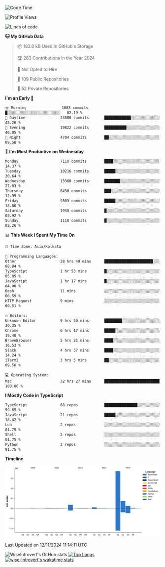 <!--START_SECTION:waka-->
![Code Time](http://img.shields.io/badge/Code%20Time-1%2C815%20hrs%2014%20mins-blue)

![Profile Views](http://img.shields.io/badge/Profile%20Views-2-blue)

![Lines of code](https://img.shields.io/badge/From%20Hello%20World%20I%27ve%20Written-26.5%20million%20lines%20of%20code-blue)

**🐱 My GitHub Data** 

> 📦 183.0 kB Used in GitHub's Storage 
 > 
> 🏆 283 Contributions in the Year 2024
 > 
> 🚫 Not Opted to Hire
 > 
> 📜 109 Public Repositories 
 > 
> 🔑 52 Private Repositories 
 > 
**I'm an Early 🐤** 

```text
🌞 Morning                1083 commits        █░░░░░░░░░░░░░░░░░░░░░░░░   02.19 % 
🌆 Daytime                23886 commits       ████████████░░░░░░░░░░░░░   48.26 % 
🌃 Evening                19822 commits       ██████████░░░░░░░░░░░░░░░   40.05 % 
🌙 Night                  4704 commits        ██░░░░░░░░░░░░░░░░░░░░░░░   09.50 % 
```
📅 **I'm Most Productive on Wednesday** 

```text
Monday                   7110 commits        ████░░░░░░░░░░░░░░░░░░░░░   14.37 % 
Tuesday                  10216 commits       █████░░░░░░░░░░░░░░░░░░░░   20.64 % 
Wednesday                13380 commits       ███████░░░░░░░░░░░░░░░░░░   27.03 % 
Thursday                 6430 commits        ███░░░░░░░░░░░░░░░░░░░░░░   12.99 % 
Friday                   9303 commits        █████░░░░░░░░░░░░░░░░░░░░   18.80 % 
Saturday                 1938 commits        █░░░░░░░░░░░░░░░░░░░░░░░░   03.92 % 
Sunday                   1118 commits        █░░░░░░░░░░░░░░░░░░░░░░░░   02.26 % 
```


📊 **This Week I Spent My Time On** 

```text
🕑︎ Time Zone: Asia/Kolkata

💬 Programming Languages: 
Other                    28 hrs 49 mins      ██████████████████████░░░   88.84 % 
TypeScript               1 hr 53 mins        █░░░░░░░░░░░░░░░░░░░░░░░░   05.85 % 
JavaScript               1 hr 17 mins        █░░░░░░░░░░░░░░░░░░░░░░░░   04.00 % 
Bash                     11 mins             ░░░░░░░░░░░░░░░░░░░░░░░░░   00.59 % 
HTTP Request             9 mins              ░░░░░░░░░░░░░░░░░░░░░░░░░   00.51 % 

🔥 Editors: 
Unknown Editor           9 hrs 50 mins       ████████░░░░░░░░░░░░░░░░░   30.35 % 
Chrome                   6 hrs 17 mins       █████░░░░░░░░░░░░░░░░░░░░   19.40 % 
BraveBrowser             5 hrs 21 mins       ████░░░░░░░░░░░░░░░░░░░░░   16.53 % 
Slack                    4 hrs 37 mins       ████░░░░░░░░░░░░░░░░░░░░░   14.24 % 
iTerm2                   3 hrs 5 mins        ██░░░░░░░░░░░░░░░░░░░░░░░   09.50 % 

💻 Operating System: 
Mac                      32 hrs 27 mins      █████████████████████████   100.00 % 
```

**I Mostly Code in TypeScript** 

```text
TypeScript               68 repos            ███████████████░░░░░░░░░░   59.65 % 
JavaScript               21 repos            █████░░░░░░░░░░░░░░░░░░░░   18.42 % 
Lua                      2 repos             ░░░░░░░░░░░░░░░░░░░░░░░░░   01.75 % 
Shell                    2 repos             ░░░░░░░░░░░░░░░░░░░░░░░░░   01.75 % 
Python                   2 repos             ░░░░░░░░░░░░░░░░░░░░░░░░░   01.75 % 
```



**Timeline**

![Lines of Code chart](https://raw.githubusercontent.com/wise-introvert/wise-introvert/master/assets/bar_graph.png)


 Last Updated on 12/11/2024 11:14:11 UTC
<!--END_SECTION:waka-->

![WiseIntrovert's GitHub stats](https://github-readme-stats.vercel.app/api?username=wise-introvert&count_private=true&show_icons=true)
[![Top Langs](https://github-readme-stats.vercel.app/api/top-langs/?username=wise-introvert&langs_count=10)](https://github.com/anuraghazra/github-readme-stats)
[![wise-introvert's wakatime stats](https://github-readme-stats.vercel.app/api/wakatime?username=wiseintrovert)](https://github.com/anuraghazra/github-readme-stats)
